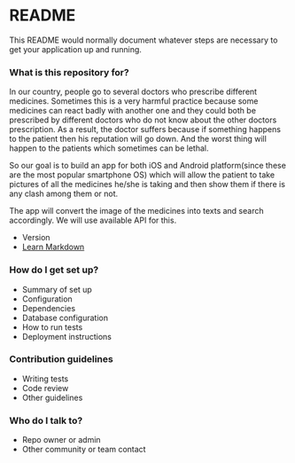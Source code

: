 # README #

This README would normally document whatever steps are necessary to get your application up and running.

### What is this repository for? ###

In our country, people go to several doctors who prescribe different medicines. Sometimes this is a very harmful practice because some medicines can react badly with another one and they could both be prescribed by different doctors who do not know about the other doctors prescription. As a result, the doctor suffers because if something happens to the patient then his reputation will go down. And the worst thing will happen to the patients which sometimes can be lethal.

So our goal is to build an app for both iOS and Android platform(since these are the most popular smartphone OS) which will allow the patient to take pictures of all the medicines he/she is taking and then show them if there is any clash among them or not. 

The app will convert the image of the medicines into texts and search accordingly. We will use available API for this. 

* Version
* [Learn Markdown](https://bitbucket.org/tutorials/markdowndemo)

### How do I get set up? ###

* Summary of set up
* Configuration
* Dependencies
* Database configuration
* How to run tests
* Deployment instructions

### Contribution guidelines ###

* Writing tests
* Code review
* Other guidelines

### Who do I talk to? ###

* Repo owner or admin
* Other community or team contact